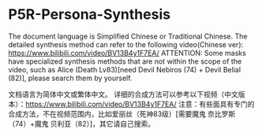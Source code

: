 # P5R-Persona-Synthesis
The document language is Simplified Chinese or Traditional Chinese.
The detailed synthesis method can refer to the following video(Chinese ver): https://www.bilibili.com/video/BV13B4y1F7EA/
ATTENTION: Some masks have specialized synthesis methods that are not within the scope of the video, such as Alice (Death Lv83)[need Devil Nebiros (74) + Devil Belial (82)], please search them by yourself.

文档语言为简体中文或繁体中文。
详细的合成方法可以参考以下视频（中文版本）：https://www.bilibili.com/video/BV13B4y1F7EA/
注意：有些面具有专门的合成方法，不在视频范围内，比如爱丽丝（死神83级）[需要魔鬼 奈比罗斯（74）+魔鬼 贝利亚（82）]，其它请自己搜索。
